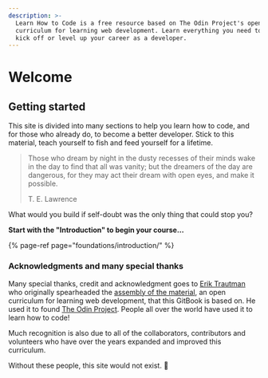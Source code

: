 ```yaml
---
description: >-
  Learn How to Code is a free resource based on The Odin Project's open
  curriculum for learning web development. Learn everything you need to know to
  kick off or level up your career as a developer.
---
```


# Welcome

## Getting started

This site is divided into many sections to help you learn how to code, and for those who already do, to become a better developer. Stick to this material, teach yourself to fish and feed yourself for a lifetime.

> Those who dream by night in the dusty recesses of their minds wake in the day to find that all was vanity; but the dreamers of the day are dangerous, for they may act their dream with open eyes, and make it possible.  
>   
> T. E. Lawrence

What would you build if self-doubt was the only thing that could stop you?

**Start with the "Introduction" to begin your course...**

{% page-ref page="foundations/introduction/" %}

### Acknowledgments and many special thanks

Many special thanks, credit and acknowledgment goes to [Erik Trautman](https://github.com/eriktrautman) who originally spearheaded the [assembly of the material](https://github.com/TheOdinProject/curriculum), an open curriculum for learning web development, that this GitBook is based on. He used it to found [The Odin Project](https://www.theodinproject.com/). People all over the world have used it to learn how to code!

Much recognition is also due to all of the collaborators, contributors and volunteers who have over the years expanded and improved this curriculum.

Without these people, this site would not exist. 🙏

